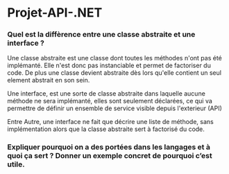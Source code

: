 # Projet-API-.NET

### Quel est la diffèrence entre une classe abstraite et une interface ? 
Une classe abstraite est une classe dont toutes les méthodes n'ont pas été implémanté. Elle n'est donc pas instanciable et permet de factoriser du code. De plus une classe devient abstraite dès lors qu'elle contient un seul element abstrait en son sein.  

Une interface, est une sorte de classe abstraite dans laquelle aucune méthode ne sera implémanté, elles sont seulement déclarées, ce qui va permettre de définir un ensemble de service visible depuis l'exterieur (API)  

Entre Autre, une interface ne fait que décrire une liste de méthode, sans implémentation alors que la classe abstraite sert à factorisé du code.

### Expliquer pourquoi on a des portées dans les langages et à quoi ça sert ? Donner un exemple concret de pourquoi c’est utile.
